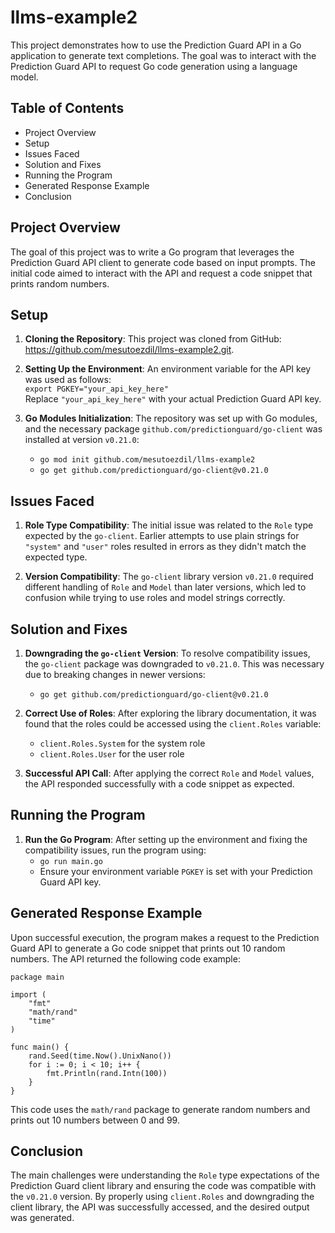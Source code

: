 # llms-example2

This project demonstrates how to use the Prediction Guard API in a Go application to generate text completions. The goal was to interact with the Prediction Guard API to request Go code generation using a language model.

## Table of Contents

- Project Overview
- Setup
- Issues Faced
- Solution and Fixes
- Running the Program
- Generated Response Example
- Conclusion

## Project Overview

The goal of this project was to write a Go program that leverages the Prediction Guard API client to generate code based on input prompts. The initial code aimed to interact with the API and request a code snippet that prints random numbers.

## Setup

1. **Cloning the Repository**: This project was cloned from GitHub: https://github.com/mesutoezdil/llms-example2.git.

2. **Setting Up the Environment**: An environment variable for the API key was used as follows:  
   `export PGKEY="your_api_key_here"`  
   Replace `"your_api_key_here"` with your actual Prediction Guard API key.

3. **Go Modules Initialization**: The repository was set up with Go modules, and the necessary package `github.com/predictionguard/go-client` was installed at version `v0.21.0`:
   - `go mod init github.com/mesutoezdil/llms-example2`
   - `go get github.com/predictionguard/go-client@v0.21.0`

## Issues Faced

1. **Role Type Compatibility**: The initial issue was related to the `Role` type expected by the `go-client`. Earlier attempts to use plain strings for `"system"` and `"user"` roles resulted in errors as they didn't match the expected type.

2. **Version Compatibility**: The `go-client` library version `v0.21.0` required different handling of `Role` and `Model` than later versions, which led to confusion while trying to use roles and model strings correctly.

## Solution and Fixes

1. **Downgrading the `go-client` Version**: To resolve compatibility issues, the `go-client` package was downgraded to `v0.21.0`. This was necessary due to breaking changes in newer versions:
   - `go get github.com/predictionguard/go-client@v0.21.0`

2. **Correct Use of Roles**: After exploring the library documentation, it was found that the roles could be accessed using the `client.Roles` variable:
   - `client.Roles.System` for the system role
   - `client.Roles.User` for the user role

3. **Successful API Call**: After applying the correct `Role` and `Model` values, the API responded successfully with a code snippet as expected.

## Running the Program

1. **Run the Go Program**: After setting up the environment and fixing the compatibility issues, run the program using:
   - `go run main.go`
   - Ensure your environment variable `PGKEY` is set with your Prediction Guard API key.

## Generated Response Example

Upon successful execution, the program makes a request to the Prediction Guard API to generate a Go code snippet that prints out 10 random numbers. The API returned the following code example:

```
package main

import (
    "fmt"
    "math/rand"
    "time"
)

func main() {
    rand.Seed(time.Now().UnixNano())
    for i := 0; i < 10; i++ {
        fmt.Println(rand.Intn(100))
    }
}
```

This code uses the `math/rand` package to generate random numbers and prints out 10 numbers between 0 and 99.

## Conclusion

The main challenges were understanding the `Role` type expectations of the Prediction Guard client library and ensuring the code was compatible with the `v0.21.0` version. By properly using `client.Roles` and downgrading the client library, the API was successfully accessed, and the desired output was generated.
